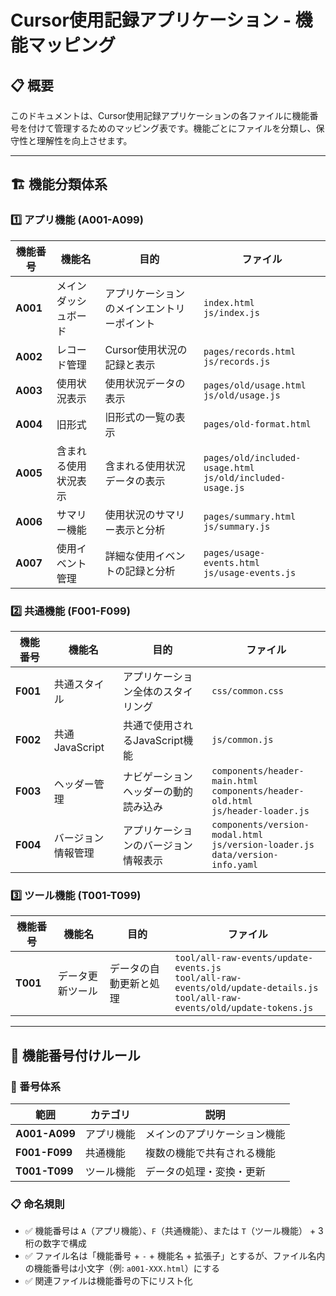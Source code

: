 <!-- markdownlint-disable MD033 -->
# Cursor使用記録アプリケーション - 機能マッピング

## 📋 概要

このドキュメントは、Cursor使用記録アプリケーションの各ファイルに機能番号を付けて管理するためのマッピング表です。機能ごとにファイルを分類し、保守性と理解性を向上させます。

---

## 🏗️ 機能分類体系

### 1️⃣ アプリ機能 (A001-A099)

| 機能番号 | 機能名 | 目的 | ファイル |
|---------|--------|------|----------|
| **A001** | メインダッシュボード | アプリケーションのメインエントリーポイント | `index.html`<br>`js/index.js` |
| **A002** | レコード管理 | Cursor使用状況の記録と表示 | `pages/records.html`<br>`js/records.js` |
| **A003** | 使用状況表示 | 使用状況データの表示 | `pages/old/usage.html`<br>`js/old/usage.js` |
| **A004** | 旧形式 | 旧形式の一覧の表示 | `pages/old-format.html` |
| **A005** | 含まれる使用状況表示 | 含まれる使用状況データの表示 | `pages/old/included-usage.html`<br>`js/old/included-usage.js` |
| **A006** | サマリー機能 | 使用状況のサマリー表示と分析 | `pages/summary.html`<br>`js/summary.js` |
| **A007** | 使用イベント管理 | 詳細な使用イベントの記録と分析 | `pages/usage-events.html`<br>`js/usage-events.js` |

### 2️⃣ 共通機能 (F001-F099)

| 機能番号 | 機能名 | 目的 | ファイル |
|---------|--------|------|----------|
| **F001** | 共通スタイル | アプリケーション全体のスタイリング | `css/common.css` |
| **F002** | 共通JavaScript | 共通で使用されるJavaScript機能 | `js/common.js` |
| **F003** | ヘッダー管理 | ナビゲーションヘッダーの動的読み込み | `components/header-main.html`<br>`components/header-old.html`<br>`js/header-loader.js` |
| **F004** | バージョン情報管理 | アプリケーションのバージョン情報表示 | `components/version-modal.html`<br>`js/version-loader.js`<br>`data/version-info.yaml` |

### 3️⃣ ツール機能 (T001-T099)

| 機能番号 | 機能名 | 目的 | ファイル |
|---------|--------|------|----------|
| **T001** | データ更新ツール | データの自動更新と処理 | `tool/all-raw-events/update-events.js`<br>`tool/all-raw-events/old/update-details.js`<br>`tool/all-raw-events/old/update-tokens.js` |

---

## 📝 機能番号付けルール

### 🔢 番号体系

| 範囲 | カテゴリ | 説明 |
|------|----------|------|
| **A001-A099** | アプリ機能 | メインのアプリケーション機能 |
| **F001-F099** | 共通機能 | 複数の機能で共有される機能 |
| **T001-T099** | ツール機能 | データの処理・変換・更新 |

### 📋 命名規則

- ✅ 機能番号は `A`（アプリ機能）、`F`（共通機能）、または `T`（ツール機能） + 3桁の数字で構成
- ✅ ファイル名は「機能番号 + `-` + 機能名 + 拡張子」とするが、ファイル名内の機能番号は小文字（例: `a001-XXX.html`）にする
- ✅ 関連ファイルは機能番号の下にリスト化
